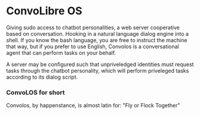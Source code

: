 # ConvoLibre OS
Giving sudo access to chatbot personalities, a web server cooperative based on conversation. Hooking in a natural language dialog engine into a shell. If you know the bash language, you are free to instruct the machine that way, but if you prefer to use English, Convolos is a conversational agent that can perform tasks on your behalf.

A server may be configured such that unpriveledged identities must request tasks through the chatbot personality, which will perform priveleged tasks according to its dialog script. 

### ConvoLOS for short
Convolos, by happenstance, is almost latin for: "Fly or Flock Together"
